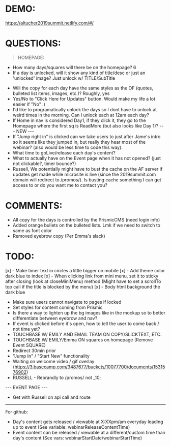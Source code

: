 # DEMO:
https://altucher2019summit.netlify.com/#/

# QUESTIONS:
> HOMEPAGE:
- How many days/squares will there be on the homepage? 6
- If a day is unlocked, will it show any kind of title/desc or just an 'unlocked' image? Just unlock w/ TITLE/SubTitle
<!-- - If a day is locked, will it a 'locked' image? What about on hover or click, will is show a title/desc or shake the lock to convey 'No entry/access' message? -->
- Will the copy for each day have the same styles as the OF (quotes, bulleted list items, images, etc.)? Roughly, yes
- Yes/No to "Click Here for Updates" button. Would make my life a lot easier if "No" :)
- I'd like to programatically unlock the days so I dont have to unlock at weird times in the morning. Can I unlock each at 12am each day?
- If Home in nav is considered Day1, if they click it, they go to the Homepage where the first sq is ReadMore (but also looks like Day 1)?
--- NEW ---
- If "Jump right in" is clicked can we take users to just after Jame's intro so it seems like they jumped in, but really they hear most of the webinar? (also would be less time to code this way).
- What time to goLive/release each day's content?
- What to actually have on the Event page when it has not opened? (just not clickable?, timer bounce?)
- Russell, We potentially might have to bust the cache on the AF server if updates get made while microsite is live (since the 2019summit.com domain will redirect to /promos/). Is busting cache something I can get access to or do you want me to contact you?

# COMMENTS:
- All copy for the days is controlled by the PrismicCMS (need login info)
- Added orange bullets on the bulleted lists. Lmk if we need to switch to same as font color
- Removed eyebrow copy (Per Emma's slack)


# TODO:
[x] - Make timer text in circles a little bigger on mobile
[x] - Add theme color dark blue to index
[x] - When clicking link from mini menu, set it to sticky after closing (look at closeMiniMenu) method (Might have to set a scrollTo top call if the title is blocked by the menu)
[x] - Body html background the dark blue
- Make sure users cannot navigate to pages if locked
- Set styles for content coming from Prismic
- Is there a way to lighten up the bg images like in the mockup so to better differentiate between eyebrow and nav?
- If event is clicked before it's open, how to tell the user to come back / not time yet?
- TOUCHBASE W/ EMILY AND EMAIL TEAM ON COPY/SLICKTEXT, ETC.
- TOUCHBASE W/ EMILY/Emma ON squares on homepage (Remove Event SQUARE)
- Redirect 30min prior
- "Jump In" / "Start New" functionality
- Waiting on welcome video / gif overlay (https://3.basecamp.com/3487677/buckets/10077700/documents/1531576902)
- RUSSELL - Rebrandly to /promos/ not _10;

--- EVENT PAGE ---
- Get with Russell on api call and route


---
For github:

- Day's content gets released / viewable at X:XXpm/am everyday leading up to event (See variable: webinarReleaseContentTime)
- Event content can be released / viewable at a different/custom time than day's content (See vars: webinarStartDate/webinarStartTime)
